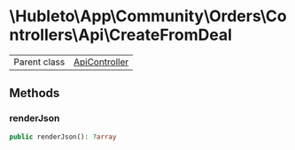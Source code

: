 
# \Hubleto\App\Community\Orders\Controllers\Api\CreateFromDeal
<table class='table-default dense'>
<tr><td>Parent class</td><td><a href="../../../../../Erp/Controllers/ApiController">ApiController</a></td></tr></table>


## Methods

### renderJson

```php
public renderJson(): ?array
```

